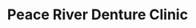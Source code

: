 ---
title: "Peace River Denture Clinic"
url: /peace-river/peace-river-denture-clinic/
shop: Allgemein
---